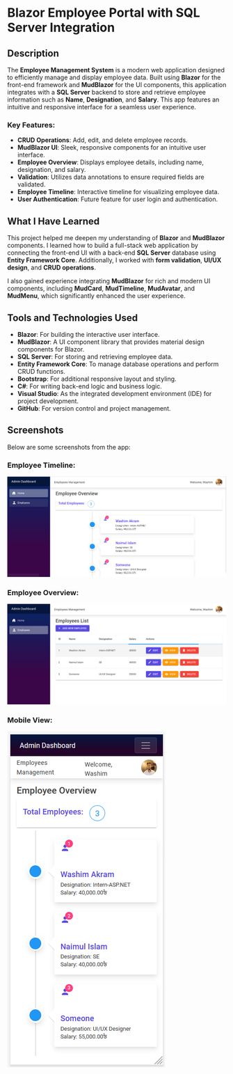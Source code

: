 # Blazor Employee Portal with SQL Server Integration

## Description

The **Employee Management System** is a modern web application designed to efficiently manage and display employee data. Built using **Blazor** for the front-end framework and **MudBlazor** for the UI components, this application integrates with a **SQL Server** backend to store and retrieve employee information such as **Name**, **Designation**, and **Salary**. This app features an intuitive and responsive interface for a seamless user experience.

### Key Features:
- **CRUD Operations**: Add, edit, and delete employee records.
- **MudBlazor UI**: Sleek, responsive components for an intuitive user interface.
- **Employee Overview**: Displays employee details, including name, designation, and salary.
- **Validation**: Utilizes data annotations to ensure required fields are validated.
- **Employee Timeline**: Interactive timeline for visualizing employee data.
- **User Authentication**: Future feature for user login and authentication.

## What I Have Learned
This project helped me deepen my understanding of **Blazor** and **MudBlazor** components. I learned how to build a full-stack web application by connecting the front-end UI with a back-end **SQL Server** database using **Entity Framework Core**. Additionally, I worked with **form validation**, **UI/UX design**, and **CRUD operations**. 

I also gained experience integrating **MudBlazor** for rich and modern UI components, including **MudCard**, **MudTimeline**, **MudAvatar**, and **MudMenu**, which significantly enhanced the user experience.

## Tools and Technologies Used

- **Blazor**: For building the interactive user interface.
- **MudBlazor**: A UI component library that provides material design components for Blazor.
- **SQL Server**: For storing and retrieving employee data.
- **Entity Framework Core**: To manage database operations and perform CRUD functions.
- **Bootstrap**: For additional responsive layout and styling.
- **C#**: For writing back-end logic and business logic.
- **Visual Studio**: As the integrated development environment (IDE) for project development.
- **GitHub**: For version control and project management.

## Screenshots
Below are some screenshots from the app:
### Employee Timeline:
![Employee Timeline](https://github.com/AlienWashim/Blazor-Employee-Portal-with-SQL-Server-Integration/blob/d20933fdb0307f48aafcac81d4a5f382293769f8/Homepage.png)

### Employee Overview:
![Employee Overview](https://github.com/AlienWashim/Blazor-Employee-Portal-with-SQL-Server-Integration/blob/d20933fdb0307f48aafcac81d4a5f382293769f8/Employee%20List.png)


### Mobile View:
![Employee Timeline Mobile View](https://github.com/AlienWashim/Blazor-Employee-Portal-with-SQL-Server-Integration/blob/d20933fdb0307f48aafcac81d4a5f382293769f8/Mobile%20View.png)
